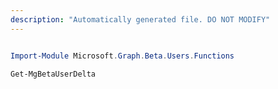 ```yaml
---
description: "Automatically generated file. DO NOT MODIFY"
---
```


```powershell

Import-Module Microsoft.Graph.Beta.Users.Functions

Get-MgBetaUserDelta

```